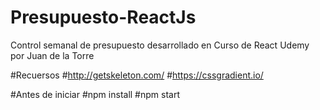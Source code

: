 # Presupuesto-ReactJs
Control semanal de presupuesto desarrollado en Curso de React Udemy por Juan de la Torre

#Recuersos
#http://getskeleton.com/
#https://cssgradient.io/

#Antes de iniciar 
#npm install
#npm start
